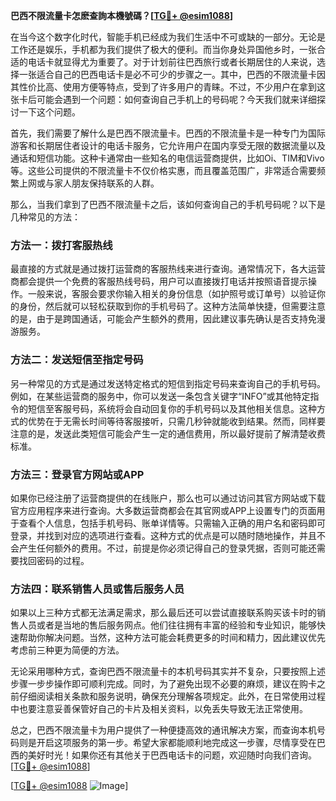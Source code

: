 **巴西不限流量卡怎麽查詢本機號碼？[[TG💪+ @esim1088](https://t.me/s/esim1088)]**

在当今这个数字化时代，智能手机已经成为我们生活中不可或缺的一部分。无论是工作还是娱乐，手机都为我们提供了极大的便利。而当你身处异国他乡时，一张合适的电话卡就显得尤为重要了。对于计划前往巴西旅行或者长期居住的人来说，选择一张适合自己的巴西电话卡是必不可少的步骤之一。其中，巴西的不限流量卡因其性价比高、使用方便等特点，受到了许多用户的青睐。不过，不少用户在拿到这张卡后可能会遇到一个问题：如何查询自己手机上的号码呢？今天我们就来详细探讨一下这个问题。

首先，我们需要了解什么是巴西不限流量卡。巴西的不限流量卡是一种专门为国际游客和长期居住者设计的电话卡服务，它允许用户在国内享受无限的数据流量以及通话和短信功能。这种卡通常由一些知名的电信运营商提供，比如Oi、TIM和Vivo等。这些公司提供的不限流量卡不仅价格实惠，而且覆盖范围广，非常适合需要频繁上网或与家人朋友保持联系的人群。

那么，当我们拿到了巴西不限流量卡之后，该如何查询自己的手机号码呢？以下是几种常见的方法：

### 方法一：拨打客服热线

最直接的方式就是通过拨打运营商的客服热线来进行查询。通常情况下，各大运营商都会提供一个免费的客服热线号码，用户可以直接拨打电话并按照语音提示操作。一般来说，客服会要求你输入相关的身份信息（如护照号或订单号）以验证你的身份，然后就可以轻松获取到你的手机号码了。这种方法简单快捷，但需要注意的是，由于是跨国通话，可能会产生额外的费用，因此建议事先确认是否支持免漫游服务。

### 方法二：发送短信至指定号码

另一种常见的方式是通过发送特定格式的短信到指定号码来查询自己的手机号码。例如，在某些运营商的服务中，你可以发送一条包含关键字“INFO”或其他特定指令的短信至客服号码，系统将会自动回复你的手机号码以及其他相关信息。这种方式的优势在于无需长时间等待客服接听，只需几秒钟就能收到结果。然而，同样要注意的是，发送此类短信可能会产生一定的通信费用，所以最好提前了解清楚收费标准。

### 方法三：登录官方网站或APP

如果你已经注册了运营商提供的在线账户，那么也可以通过访问其官方网站或下载官方应用程序来进行查询。大多数运营商都会在其官网或APP上设置专门的页面用于查看个人信息，包括手机号码、账单详情等。只需输入正确的用户名和密码即可登录，并找到对应的选项进行查看。这种方式的优点是可以随时随地操作，并且不会产生任何额外的费用。不过，前提是你必须记得自己的登录凭据，否则可能还需要找回密码的过程。

### 方法四：联系销售人员或售后服务人员

如果以上三种方式都无法满足需求，那么最后还可以尝试直接联系购买该卡时的销售人员或者是当地的售后服务网点。他们往往拥有丰富的经验和专业知识，能够快速帮助你解决问题。当然，这种方法可能会耗费更多的时间和精力，因此建议优先考虑前三种更为简便的方法。

无论采用哪种方式，查询巴西不限流量卡的本机号码其实并不复杂，只要按照上述步骤一步步操作即可顺利完成。同时，为了避免出现不必要的麻烦，建议在购卡之前仔细阅读相关条款和服务说明，确保充分理解各项规定。此外，在日常使用过程中也要注意妥善保管好自己的卡片及相关资料，以免丢失导致无法正常使用。

总之，巴西不限流量卡为用户提供了一种便捷高效的通讯解决方案，而查询本机号码则是开启这项服务的第一步。希望大家都能顺利地完成这一步骤，尽情享受在巴西的美好时光！如果你还有其他关于巴西电话卡的问题，欢迎随时向我们咨询。[[TG💪+ @esim1088](https://t.me/s/esim1088)]

[[TG💪+ @esim1088](https://t.me/s/esim1088) ![Image](https://i.postimg.cc/4NQfJmqS/Snipaste-2025-05-13-00-14-12.png)]